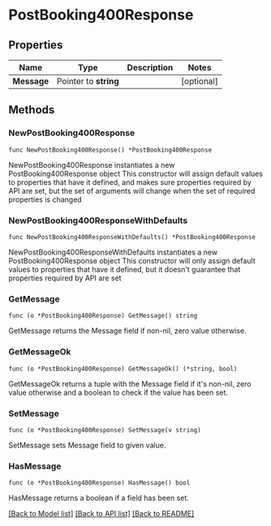 # PostBooking400Response

## Properties

Name | Type | Description | Notes
------------ | ------------- | ------------- | -------------
**Message** | Pointer to **string** |  | [optional] 

## Methods

### NewPostBooking400Response

`func NewPostBooking400Response() *PostBooking400Response`

NewPostBooking400Response instantiates a new PostBooking400Response object
This constructor will assign default values to properties that have it defined,
and makes sure properties required by API are set, but the set of arguments
will change when the set of required properties is changed

### NewPostBooking400ResponseWithDefaults

`func NewPostBooking400ResponseWithDefaults() *PostBooking400Response`

NewPostBooking400ResponseWithDefaults instantiates a new PostBooking400Response object
This constructor will only assign default values to properties that have it defined,
but it doesn't guarantee that properties required by API are set

### GetMessage

`func (o *PostBooking400Response) GetMessage() string`

GetMessage returns the Message field if non-nil, zero value otherwise.

### GetMessageOk

`func (o *PostBooking400Response) GetMessageOk() (*string, bool)`

GetMessageOk returns a tuple with the Message field if it's non-nil, zero value otherwise
and a boolean to check if the value has been set.

### SetMessage

`func (o *PostBooking400Response) SetMessage(v string)`

SetMessage sets Message field to given value.

### HasMessage

`func (o *PostBooking400Response) HasMessage() bool`

HasMessage returns a boolean if a field has been set.


[[Back to Model list]](../README.md#documentation-for-models) [[Back to API list]](../README.md#documentation-for-api-endpoints) [[Back to README]](../README.md)


